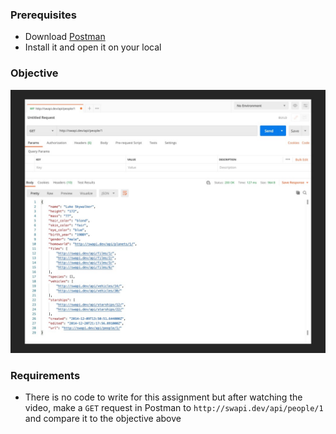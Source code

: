 ### Prerequisites
* Download [Postman](https://www.postman.com/downloads/)
* Install it and open it on your local

### Objective
![objective](target/image.jpg)

### Requirements
* There is no code to write for this assignment but after watching the video, make a `GET` request in Postman to `http://swapi.dev/api/people/1` and compare it to the objective above